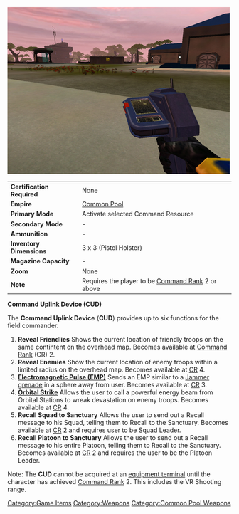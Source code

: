 ![](../images/PSScreenShot0255.jpg "PSScreenShot0255.jpg")

|                            |                                                                                  |
| -------------------------- | -------------------------------------------------------------------------------- |
| **Certification Required** | None                                                                             |
| **Empire**                 | [Common Pool](../terminology/Common_Pool.md)                                     |
| **Primary Mode**           | Activate selected Command Resource                                               |
| **Secondary Mode**         | \-                                                                               |
| **Ammunition**             | \-                                                                               |
| **Inventory Dimensions**   | 3 x 3 (Pistol Holster)                                                           |
| **Magazine Capacity**      | \-                                                                               |
| **Zoom**                   | None                                                                             |
| **Note**                   | Requires the player to be [Command Rank](terminology/Command_Rank.md) 2 or above |

**Command Uplink Device (CUD)**

The **Command Uplink Device** (**CUD**) provides up to six functions for
the field commander.

1. **Reveal Friendlies**
   Shows the current location of friendly troops on the same contintent
   on the overhead map. Becomes available at [Command
   Rank](terminology/Command_Rank.md) (CR) 2.
2. **Reveal Enemies**
   Show the current location of enemy troops within a limited radius on
   the overhead map. Becomes available at
   [CR](terminology/Command_Rank.md) 4.
3. **[Electromagnetic Pulse (EMP)](../commands/EMP.md)**
   Sends an EMP similar to a [Jammer
   grenade](Jammer_Grenade.md) in a sphere away from user.
   Becomes available at [CR](terminology/Command_Rank.md) 3.
4. **[Orbital Strike](../commands/Orbital_Strike.md)**
   Allows the user to call a powerful energy beam from Orbital Stations
   to wreak devastation on enemy troops. Becomes available at
   [CR](terminology/Command_Rank.md) 4.
5. **Recall Squad to Sanctuary**
   Allows the user to send out a Recall message to his Squad, telling
   them to Recall to the Sanctuary. Becomes available at
   [CR](terminology/Command_Rank.md) 2 and requires user to be Squad
   Leader.
6. **Recall Platoon to Sanctuary**
   Allows the user to send out a Recall message to his entire Platoon,
   telling them to Recall to the Sanctuary. Becomes available at
   [CR](terminology/Command_Rank.md) 2 and requires the user to be the
   Platoon Leader.

Note: The **CUD** cannot be acquired at an [equipment
terminal](equipment_terminal.md) until the character has
achieved [Command Rank](terminology/Command_Rank.md) 2. This includes the VR
Shooting range.

[Category:Game Items](Category:Game_Items.md)
[Category:Weapons](Category:Weapons.md) [Category:Common Pool
Weapons](Category:Common_Pool_Weapons.md)
